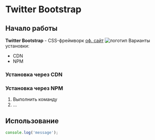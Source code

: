 # Twitter Bootstrap
## Начало работы 
**Twitter Bootstrap** - CSS-фреймворк [оф. сайт](https://get.com)
![логотип]()
Варианты установки:
* СDN
* NPM
### Установка через CDN
### Установка через NPM
1. Выполнить команду
1. ...
## Использование

```javascript
console.log('message');
```